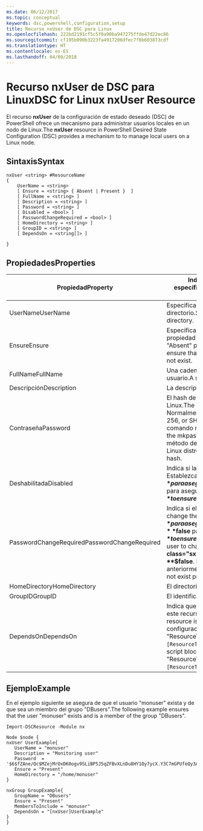 ```yaml
---
ms.date: 06/12/2017
ms.topic: conceptual
keywords: dsc,powershell,configuration,setup
title: Recurso nxUser de DSC para Linux
ms.openlocfilehash: 222bd2191cf5c5f0a90ba947275ffde47d22ec86
ms.sourcegitcommit: cf195b090b3223fa4917206dfec7f0b603873cdf
ms.translationtype: HT
ms.contentlocale: es-ES
ms.lasthandoff: 04/09/2018
---
```

# <a name="dsc-for-linux-nxuser-resource"></a><span data-ttu-id="11493-103">Recurso nxUser de DSC para Linux</span><span class="sxs-lookup"><span data-stu-id="11493-103">DSC for Linux nxUser Resource</span></span>

<span data-ttu-id="11493-104">El recurso **nxUser** de la configuración de estado deseado (DSC) de PowerShell ofrece un mecanismo para administrar usuarios locales en un nodo de Linux.</span><span class="sxs-lookup"><span data-stu-id="11493-104">The **nxUser** resource in PowerShell Desired State Configuration (DSC) provides a mechanism to to manage local users on a Linux node.</span></span>

## <a name="syntax"></a><span data-ttu-id="11493-105">Sintaxis</span><span class="sxs-lookup"><span data-stu-id="11493-105">Syntax</span></span>

```
nxUser <string> #ResourceName
{
    UserName = <string>
    [ Ensure = <string> { Absent | Present }  ]
    [ FullName = <string> ]
    [ Description = <string> ]
    [ Password = <string> ]
    [ Disabled = <bool> ]
    [ PasswordChangeRequired = <bool> ]
    [ HomeDirectory = <string> ]
    [ GroupID = <string> ]
    [ DependsOn = <string[]> ]

}
```

## <a name="properties"></a><span data-ttu-id="11493-106">Propiedades</span><span class="sxs-lookup"><span data-stu-id="11493-106">Properties</span></span>

|  <span data-ttu-id="11493-107">Propiedad</span><span class="sxs-lookup"><span data-stu-id="11493-107">Property</span></span> |  <span data-ttu-id="11493-108">Indica el nombre de la cuenta para la que quiere garantizar un estado específico.</span><span class="sxs-lookup"><span data-stu-id="11493-108">Indicates the account name for which you want to ensure a specific state.</span></span> |
|---|---|
| <span data-ttu-id="11493-109">UserName</span><span class="sxs-lookup"><span data-stu-id="11493-109">UserName</span></span>| <span data-ttu-id="11493-110">Especifica la ubicación donde desea garantizar el estado de un archivo o directorio.</span><span class="sxs-lookup"><span data-stu-id="11493-110">Specifies the location where you want to ensure the state for a file or directory.</span></span>|
| <span data-ttu-id="11493-111">Ensure</span><span class="sxs-lookup"><span data-stu-id="11493-111">Ensure</span></span>| <span data-ttu-id="11493-112">Especifica si la cuenta existe.</span><span class="sxs-lookup"><span data-stu-id="11493-112">Specifies whether the account exists.</span></span> <span data-ttu-id="11493-113">Establezca esta propiedad en "Present" para asegurarse de que la cuenta exista y establézcala como "Absent" para asegurarse de que la cuenta no exista.</span><span class="sxs-lookup"><span data-stu-id="11493-113">Set this property to "Present" to ensure that the account exists, and set it to "Absent" to ensure that the account does not exist.</span></span>|
| <span data-ttu-id="11493-114">FullName</span><span class="sxs-lookup"><span data-stu-id="11493-114">FullName</span></span>| <span data-ttu-id="11493-115">Una cadena que contiene el nombre completo que se usará para la cuenta de usuario.</span><span class="sxs-lookup"><span data-stu-id="11493-115">A string that contains the full name to use for the user account.</span></span>|
| <span data-ttu-id="11493-116">Descripción</span><span class="sxs-lookup"><span data-stu-id="11493-116">Description</span></span>| <span data-ttu-id="11493-117">La descripción de la cuenta de usuario.</span><span class="sxs-lookup"><span data-stu-id="11493-117">The description for the user account.</span></span>|
| <span data-ttu-id="11493-118">Contraseña</span><span class="sxs-lookup"><span data-stu-id="11493-118">Password</span></span>| <span data-ttu-id="11493-119">El hash de la contraseña de los usuarios en el formato adecuado para el equipo Linux.</span><span class="sxs-lookup"><span data-stu-id="11493-119">The hash of the users password in the appropriate form for the Linux computer.</span></span> <span data-ttu-id="11493-120">Normalmente, es un hash SHA-512 o SHA-256 con sal.</span><span class="sxs-lookup"><span data-stu-id="11493-120">Typically, this is a salted SHA-256, or SHA-512 hash.</span></span> <span data-ttu-id="11493-121">En Debian y Ubuntu Linux, este valor se puede generar con el comando mkpasswd.</span><span class="sxs-lookup"><span data-stu-id="11493-121">On Debian and Ubuntu Linux, this value can be generated with the mkpasswd command.</span></span> <span data-ttu-id="11493-122">Para otras distribuciones de Linux, puede utilizarse el método de cifrado de la biblioteca de cifrado de Python para generar el hash.</span><span class="sxs-lookup"><span data-stu-id="11493-122">For other Linux distros, the crypt method of Python’s Crypt library can be used to generate the hash.</span></span>|
| <span data-ttu-id="11493-123">Deshabilitada</span><span class="sxs-lookup"><span data-stu-id="11493-123">Disabled</span></span>| <span data-ttu-id="11493-124">Indica si la cuenta se encuentra habilitada.</span><span class="sxs-lookup"><span data-stu-id="11493-124">Indicates whether the account is enabled.</span></span> <span data-ttu-id="11493-125">Establezca esta propiedad en **$true** para asegurarse de que esta cuenta esté deshabilitada y establézcala como **$false** para asegurarse de que esté habilitada.</span><span class="sxs-lookup"><span data-stu-id="11493-125">Set this property to **$true** to ensure that this account is disabled, and set it to **$false** to ensure that it is enabled.</span></span>|
| <span data-ttu-id="11493-126">PasswordChangeRequired</span><span class="sxs-lookup"><span data-stu-id="11493-126">PasswordChangeRequired</span></span>| <span data-ttu-id="11493-127">Indica si el usuario puede cambiar la contraseña.</span><span class="sxs-lookup"><span data-stu-id="11493-127">Indicates whether the user can change the password.</span></span> <span data-ttu-id="11493-128">Establezca esta propiedad en **$true** para asegurarse de que el usuario no pueda cambiar la contraseña y establézcala como **$false** para permitir al usuario cambiar la contraseña.</span><span class="sxs-lookup"><span data-stu-id="11493-128">Set this property to **$true** to ensure that the user cannot change the password, and set it to **$false** to allow the user to change the password.</span></span> <span data-ttu-id="11493-129">El valor predeterminado es **$false**.</span><span class="sxs-lookup"><span data-stu-id="11493-129">The default value is **$false**.</span></span> <span data-ttu-id="11493-130">Esta propiedad solo se evalúa si la cuenta de usuario no existía anteriormente y se está creando.</span><span class="sxs-lookup"><span data-stu-id="11493-130">This property is only evaluated if the user account did not exist previously and is being created.</span></span>|
| <span data-ttu-id="11493-131">HomeDirectory</span><span class="sxs-lookup"><span data-stu-id="11493-131">HomeDirectory</span></span>| <span data-ttu-id="11493-132">El directorio principal del usuario.</span><span class="sxs-lookup"><span data-stu-id="11493-132">The home directory for the user.</span></span>|
| <span data-ttu-id="11493-133">GroupID</span><span class="sxs-lookup"><span data-stu-id="11493-133">GroupID</span></span>| <span data-ttu-id="11493-134">El identificador de grupo principal del usuario.</span><span class="sxs-lookup"><span data-stu-id="11493-134">The primary group ID for the user.</span></span>|
| <span data-ttu-id="11493-135">DependsOn</span><span class="sxs-lookup"><span data-stu-id="11493-135">DependsOn</span></span> | <span data-ttu-id="11493-136">Indica que la configuración de otro recurso debe ejecutarse antes de que se configure este recurso.</span><span class="sxs-lookup"><span data-stu-id="11493-136">Indicates that the configuration of another resource must run before this resource is configured.</span></span> <span data-ttu-id="11493-137">Por ejemplo, si el elemento ID del bloque del script de configuración del recurso que quiere ejecutar primero es "ResourceName" y su tipo es "ResourceType", la sintaxis para usar esta propiedad es `DependsOn = "[ResourceType]ResourceName"`.</span><span class="sxs-lookup"><span data-stu-id="11493-137">For example, if the ID of the resource configuration script block that you want to run first is "ResourceName" and its type is "ResourceType", the syntax for using this property is `DependsOn = "[ResourceType]ResourceName"`.</span></span>|

## <a name="example"></a><span data-ttu-id="11493-138">Ejemplo</span><span class="sxs-lookup"><span data-stu-id="11493-138">Example</span></span>

<span data-ttu-id="11493-139">En el ejemplo siguiente se asegura de que el usuario "monuser" exista y de que sea un miembro del grupo "DBusers".</span><span class="sxs-lookup"><span data-stu-id="11493-139">The following example ensures that the user "monuser" exists and is a member of the group "DBusers".</span></span>

```
Import-DSCResource -Module nx

Node $node {
nxUser UserExample{
   UserName = "monuser"
   Description = "Monitoring user"
   Password  =    '$6$fZAne/Qc$MZejMrOxDK0ogv9SLiBP5J5qZFBvXLnDu8HY1Oy7ycX.Y3C7mGPUfeQy3A82ev3zIabhDQnj2ayeuGn02CqE/0'
   Ensure = "Present"
   HomeDirectory = "/home/monuser"
}

nxGroup GroupExample{
   GroupName = "DBusers"
   Ensure = "Present"
   MembersToInclude = "monuser"
   DependsOn = "[nxUser]UserExample"
}
}
```